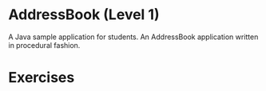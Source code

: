 # AddressBook (Level 1)
A Java sample application for students. An AddressBook application written in procedural fashion.

# Exercises
